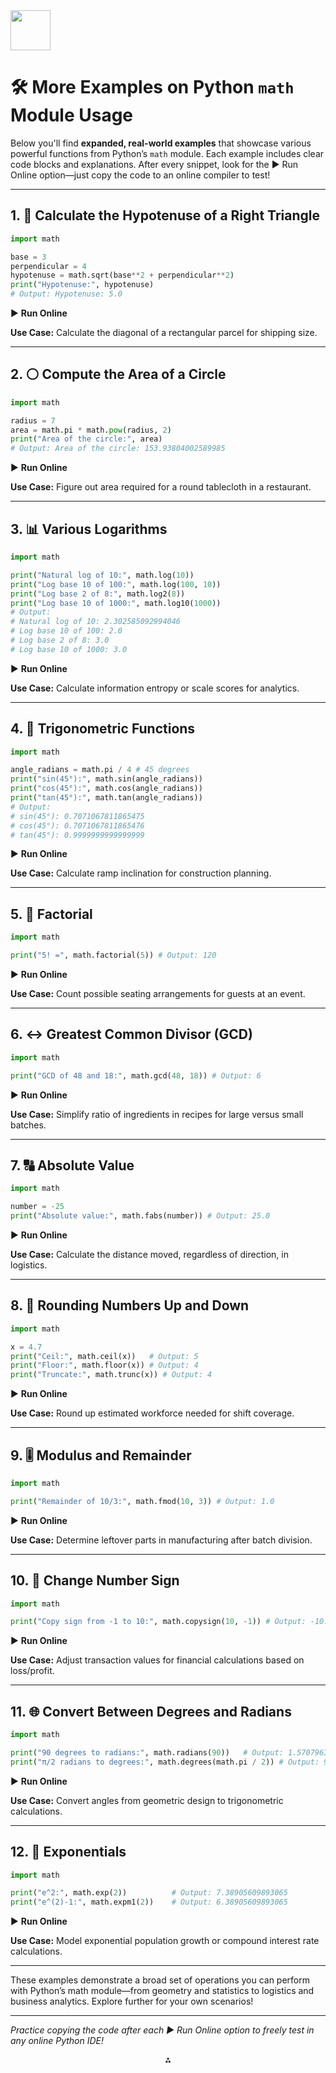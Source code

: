 <img src="https://r2cdn.perplexity.ai/pplx-full-logo-primary-dark%402x.png" style="height:64px;margin-right:32px"/>

# 🛠️ More Examples on Python `math` Module Usage

Below you'll find **expanded, real-world examples** that showcase various powerful functions from Python’s `math` module. Each example includes clear code blocks and explanations. After every snippet, look for the ▶️ Run Online option—just copy the code to an online compiler to test!

***

## 1. 📏 Calculate the Hypotenuse of a Right Triangle

```python
import math

base = 3
perpendicular = 4
hypotenuse = math.sqrt(base**2 + perpendicular**2)
print("Hypotenuse:", hypotenuse)
# Output: Hypotenuse: 5.0
```

▶️ **Run Online**

**Use Case:**
Calculate the diagonal of a rectangular parcel for shipping size.

***

## 2. ⚪ Compute the Area of a Circle

```python
import math

radius = 7
area = math.pi * math.pow(radius, 2)
print("Area of the circle:", area)
# Output: Area of the circle: 153.93804002589985
```

▶️ **Run Online**

**Use Case:**
Figure out area required for a round tablecloth in a restaurant.

***

## 3. 📊 Various Logarithms

```python
import math

print("Natural log of 10:", math.log(10))
print("Log base 10 of 100:", math.log(100, 10))
print("Log base 2 of 8:", math.log2(8))
print("Log base 10 of 1000:", math.log10(1000))
# Output:
# Natural log of 10: 2.302585092994046
# Log base 10 of 100: 2.0
# Log base 2 of 8: 3.0
# Log base 10 of 1000: 3.0
```

▶️ **Run Online**

**Use Case:**
Calculate information entropy or scale scores for analytics.

***

## 4. 📐 Trigonometric Functions

```python
import math

angle_radians = math.pi / 4 # 45 degrees
print("sin(45°):", math.sin(angle_radians))
print("cos(45°):", math.cos(angle_radians))
print("tan(45°):", math.tan(angle_radians))
# Output:
# sin(45°): 0.7071067811865475
# cos(45°): 0.7071067811865476
# tan(45°): 0.9999999999999999
```

▶️ **Run Online**

**Use Case:**
Calculate ramp inclination for construction planning.

***

## 5. 🎯 Factorial

```python
import math

print("5! =", math.factorial(5)) # Output: 120
```

▶️ **Run Online**

**Use Case:**
Count possible seating arrangements for guests at an event.

***

## 6. ↔️ Greatest Common Divisor (GCD)

```python
import math

print("GCD of 48 and 18:", math.gcd(48, 18)) # Output: 6
```

▶️ **Run Online**

**Use Case:**
Simplify ratio of ingredients in recipes for large versus small batches.

***

## 7. 🔠 Absolute Value

```python
import math

number = -25
print("Absolute value:", math.fabs(number)) # Output: 25.0
```

▶️ **Run Online**

**Use Case:**
Calculate the distance moved, regardless of direction, in logistics.

***

## 8. 🔁 Rounding Numbers Up and Down

```python
import math

x = 4.7
print("Ceil:", math.ceil(x))   # Output: 5
print("Floor:", math.floor(x)) # Output: 4
print("Truncate:", math.trunc(x)) # Output: 4
```

▶️ **Run Online**

**Use Case:**
Round up estimated workforce needed for shift coverage.

***

## 9. 🎚️ Modulus and Remainder

```python
import math

print("Remainder of 10/3:", math.fmod(10, 3)) # Output: 1.0
```

▶️ **Run Online**

**Use Case:**
Determine leftover parts in manufacturing after batch division.

***

## 10. 🔄 Change Number Sign

```python
import math

print("Copy sign from -1 to 10:", math.copysign(10, -1)) # Output: -10.0
```

▶️ **Run Online**

**Use Case:**
Adjust transaction values for financial calculations based on loss/profit.

***

## 11. 🌐 Convert Between Degrees and Radians

```python
import math

print("90 degrees to radians:", math.radians(90))   # Output: 1.5707963267948966
print("π/2 radians to degrees:", math.degrees(math.pi / 2)) # Output: 90.0
```

▶️ **Run Online**

**Use Case:**
Convert angles from geometric design to trigonometric calculations.

***

## 12. 🔬 Exponentials

```python
import math

print("e^2:", math.exp(2))          # Output: 7.38905609893065
print("e^(2)-1:", math.expm1(2))    # Output: 6.38905609893065
```

▶️ **Run Online**

**Use Case:**
Model exponential population growth or compound interest rate calculations.

***

These examples demonstrate a broad set of operations you can perform with Python’s math module—from geometry and statistics to logistics and business analytics. Explore further for your own scenarios!

***

*Practice copying the code after each ▶️ Run Online option to freely test in any online Python IDE!*

<div style="text-align: center">⁂</div>

[^1]: https://docs.python.org/3/library/math.html

[^2]: https://www.geeksforgeeks.org/python-math-module/

[^3]: https://www.w3schools.com/python/python_math.asp

[^4]: https://www.dataquest.io/blog/python-math-module-and-functions/

[^5]: https://datascience.101workbook.org/05-programming/03-python/05-round-abs-data-math-module/

[^6]: https://www.pythonforall.com/modules/math

[^7]: https://mimo.org/glossary/python/math-module

[^8]: https://heycoach.in/blog/math-module-in-python/

[^9]: https://ai.thestempedia.com/extension/python-math-module-tutorial/

[^10]: https://www.programiz.com/python-programming/modules/math

